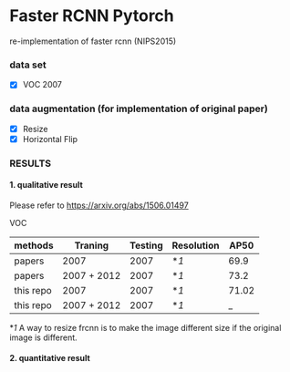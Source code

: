 # Faster RCNN Pytorch 

re-implementation of faster rcnn (NIPS2015)

### data set
- [x] VOC 2007 

### data augmentation (for implementation of original paper)
- [x] Resize
- [x] Horizontal Flip

### RESULTS

#### 1. qualitative result

Please refer to https://arxiv.org/abs/1506.01497

VOC

|methods     |  Traning   |   Testing  | Resolution |   AP50    |
|------------|------------|------------|------------| --------- |
|papers      |2007        |  2007      | **1*       |   69.9    |
|papers      |2007 + 2012 |  2007      | **1*       |   73.2    |
|this repo   |2007        |  2007      | **1*       |   71.02   |
|this repo   |2007 + 2012 |  2007      | **1*       |      _    |

**1* A way to resize frcnn is to make the image different size if the original image is different.

#### 2. quantitative result

